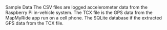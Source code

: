 Sample Data
The CSV files are logged accelerometer data from the Raspberry Pi in-vehicle system. The TCX file is the GPS data from the MapMyRide app run on a cell phone. The SQLite database if the extracted GPS data from the TCX file.
